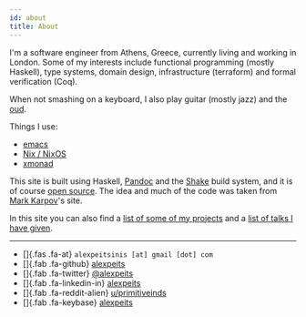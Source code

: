 ```yaml
---
id: about
title: About
---
```


I'm a software engineer from Athens, Greece, currently living and working in
London. Some of my interests include functional programming (mostly Haskell),
type systems, domain design, infrastructure (terraform) and formal verification
(Coq).

When not smashing on a keyboard, I also play guitar (mostly jazz) and the
[oud][oud].

Things I use:

- [emacs][emacs.d]
- [Nix / NixOS][nixos-config]
- [xmonad][dot-xmonad]

This site is built using Haskell, [Pandoc][pandoc] and the [Shake][shake] build
system, and it is of course [open source][site-source]. The idea and much of the
code was taken from [Mark Karpov][mark-karpov]'s site.

In this site you can also find a [list of some of my projects][projects] and a
[list of talks I have given][talks].

---

- []{.fas .fa-at} `alexpeitsinis [at] gmail [dot] com`
- []{.fab .fa-github} [alexpeits][github]
- []{.fab .fa-twitter} [\@alexpeits][twitter]
- []{.fab .fa-linkedin-in} [alexpeits][linkedin]
- []{.fab .fa-reddit-alien} [u/primitiveinds][reddit]
- []{.fab .fa-keybase} [alexpeits][keybase]

<!-- links -->

<!-- site -->
[projects]: </pages/projects.html>
[talks]: </pages/talks.html>

<!-- repos -->
[emacs.d]: <https://github.com/alexpeits/emacs.d>
[nixos-config]: <https://github.com/alexpeits/nixos-config>
[dot-xmonad]: <https://github.com/alexpeits/xmonad-config>
[site-source]: <https://github.com/alexpeits/alexpeits.github.io>

<!-- software -->
[shake]: <https://shakebuild.com/>
[pandoc]: <https://pandoc.org/>
[mark-karpov]: <https://markkarpov.com/>

<!-- various -->
[oud]: <https://en.wikipedia.org/wiki/Oud>

<!-- social -->
[github]: <https://github.com/alexpeits>
[twitter]: <https://twitter.com/alexpeits>
[linkedin]: <https://www.linkedin.com/in/alexandros-peitsinis/>
[reddit]: <https://reddit.com/u/primitiveinds>
[keybase]: <https://keybase.io/alexpeits>

